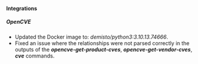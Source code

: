 
#### Integrations

##### OpenCVE
- Updated the Docker image to: *demisto/python3:3.10.13.74666*.
- Fixed an issue where the relationships were not parsed correctly in the outputs of the ***opencve-get-product-cves***, ***opencve-get-vendor-cves***, ***cve*** commands.
